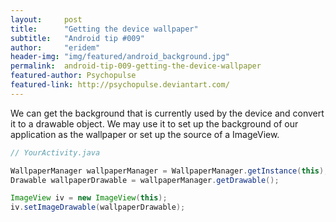 ```yaml
---
layout:     post
title:      "Getting the device wallpaper"
subtitle:   "Android tip #009"
author:     "eridem"
header-img: "img/featured/android_background.jpg"
permalink:  android-tip-009-getting-the-device-wallpaper
featured-author: Psychopulse
featured-link: http://psychopulse.deviantart.com/
---
```


We can get the background that is currently used by the device and convert it to a drawable object. We may use it to set up the background of our application as the wallpaper or set up the source of a ImageView.

```java
// YourActivity.java

WallpaperManager wallpaperManager = WallpaperManager.getInstance(this);
Drawable wallpaperDrawable = wallpaperManager.getDrawable();

ImageView iv = new ImageView(this);
iv.setImageDrawable(wallpaperDrawable);

```